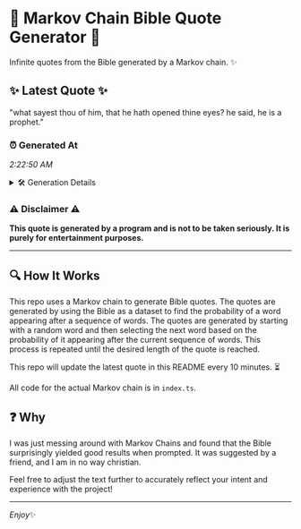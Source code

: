 # 📖 Markov Chain Bible Quote Generator 📖

Infinite quotes from the Bible generated by a Markov chain. ✨

## ✨ Latest Quote ✨
"what sayest thou of him, that he hath opened thine eyes? he said, he is a prophet."

### ⏰ Generated At
*2:22:50 AM*

<details>
    <summary>🛠️ Generation Details</summary>
    <p>
        <strong>🌱 Seed:</strong> what<br>
        <strong>🔄 Iterations:</strong> 16<br>
        <strong>📜 Context History:</strong><br>[ what ]: sayest<br>[ what, sayest ]: thou<br>[ what, sayest, thou ]: of<br>[ what, sayest, thou, of ]: him,<br>[ what, sayest, thou, of, him, ]: that<br>[ what, sayest, thou, of, him,, that ]: he<br>[ sayest, thou, of, him,, that, he ]: hath<br>[ thou, of, him,, that, he, hath ]: opened<br>[ of, him,, that, he, hath, opened ]: thine<br>[ him,, that, he, hath, opened, thine ]: eyes?<br>[ that, he, hath, opened, thine, eyes? ]: he<br>[ he, hath, opened, thine, eyes?, he ]: said,<br>[ hath, opened, thine, eyes?, he, said, ]: he<br>[ opened, thine, eyes?, he, said,, he ]: is<br>[ thine, eyes?, he, said,, he, is ]: a<br>[ eyes?, he, said,, he, is, a ]: prophet.<br>
    </p>
</details>

### ⚠️ Disclaimer ⚠️
**This quote is generated by a program and is not to be taken seriously. It is purely for entertainment purposes.**

---

## 🔍 How It Works

This repo uses a Markov chain to generate Bible quotes. The quotes are generated by using the Bible as a dataset to find the probability of a word appearing after a sequence of words. The quotes are generated by starting with a random word and then selecting the next word based on the probability of it appearing after the current sequence of words. This process is repeated until the desired length of the quote is reached.

This repo will update the latest quote in this README every 10 minutes. ⏳

All code for the actual Markov chain is in `index.ts`.

## ❓ Why

I was just messing around with Markov Chains and found that the Bible surprisingly yielded good results when prompted. 
It was suggested by a friend, and I am in no way christian.

Feel free to adjust the text further to accurately reflect your intent and experience with the project!

---

*Enjoy*✨
